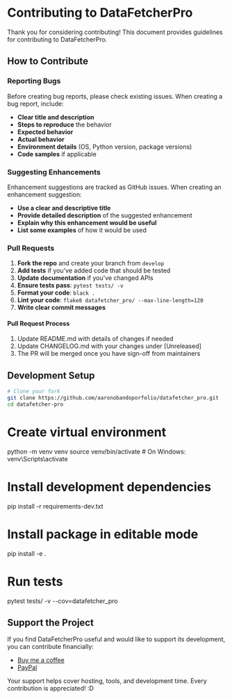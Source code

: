 # Contributing to DataFetcherPro

Thank you for considering contributing! This document provides guidelines for contributing to DataFetcherPro.

## How to Contribute

### Reporting Bugs

Before creating bug reports, please check existing issues. When creating a bug report, include:

- **Clear title and description**
- **Steps to reproduce** the behavior
- **Expected behavior**
- **Actual behavior**
- **Environment details** (OS, Python version, package versions)
- **Code samples** if applicable

### Suggesting Enhancements

Enhancement suggestions are tracked as GitHub issues. When creating an enhancement suggestion:

- **Use a clear and descriptive title**
- **Provide detailed description** of the suggested enhancement
- **Explain why this enhancement would be useful**
- **List some examples** of how it would be used

### Pull Requests

1. **Fork the repo** and create your branch from `develop`
2. **Add tests** if you've added code that should be tested
3. **Update documentation** if you've changed APIs
4. **Ensure tests pass**: `pytest tests/ -v`
5. **Format your code**: `black .`
6. **Lint your code**: `flake8 datafetcher_pro/ --max-line-length=120`
7. **Write clear commit messages**

#### Pull Request Process

1. Update README.md with details of changes if needed
2. Update CHANGELOG.md with your changes under [Unreleased]
3. The PR will be merged once you have sign-off from maintainers

## Development Setup
```bash
# Clone your fork
git clone https://github.com/aaronobandoporfolio/datafetcher_pro.git
cd datafetcher-pro
```

# Create virtual environment
python -m venv venv
source venv/bin/activate  # On Windows: venv\Scripts\activate

# Install development dependencies
pip install -r requirements-dev.txt

# Install package in editable mode
pip install -e .

# Run tests
pytest tests/ -v --cov=datafetcher_pro

## Support the Project

If you find DataFetcherPro useful and would like to support its development, you can contribute financially:

- [Buy me a coffee](buymeacoffee.com/aaronobandk)
- [PayPal](https://paypal.me/AaronObando505?locale.x=en_US&country.x=CR)

Your support helps cover hosting, tools, and development time. Every contribution is appreciated! :D
